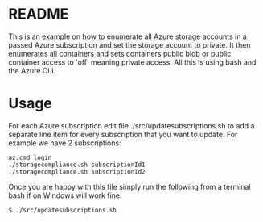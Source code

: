 # README
This is an example on how to enumerate all Azure storage accounts in a passed Azure subscription and set the storage account to private. It then enumerates all containers and sets containers public blob or public container access to 'off' meaning private access. All this is using bash and the Azure CLI.

# Usage

For each Azure subscription edit file ./src/updatesubscriptions.sh to add a separate line item for every subscription that you want to update. For example we have 2 subscriptions:
```
az.cmd login
./storagecompliance.sh subscriptionId1
./storagecompliance.sh subscriptionId2
```

Once you are happy with this file simply run the following from a terminal bash if on Windows will work fine:

```
$ ./src/updatesubscriptions.sh
```




